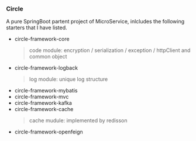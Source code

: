 ### Circle
A pure SpringBoot partent project of MicroService, inlcludes the following starters that I have listed.

- circle-framework-core
  > code module: encryption / serialization / exception / httpClient and common object
- circle-framework-logback
  > log module: unique log structure
- circle-framework-mybatis
- circle-framework-mvc
- circle-framework-kafka
- circle-framework-cache
  > cache mudule: implemented by redisson
- circle-framework-openfeign
